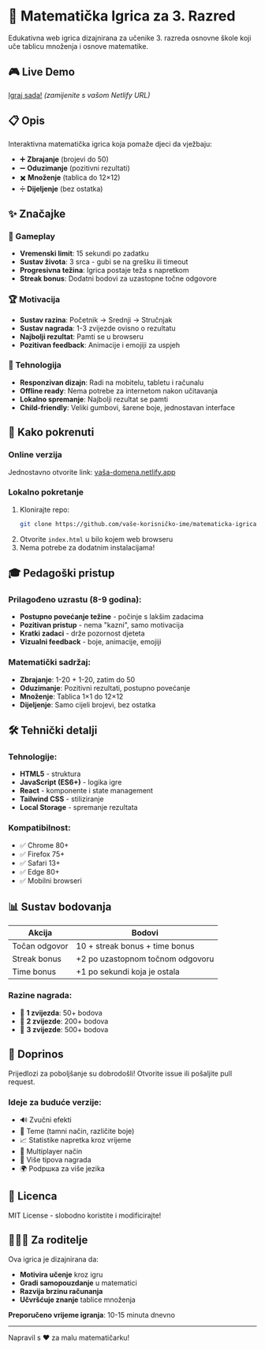 # 🧮 Matematička Igrica za 3. Razred

Edukativna web igrica dizajnirana za učenike 3. razreda osnovne škole koji uče tablicu množenja i osnove matematike.

## 🎮 Live Demo

[Igraj sada!](https://vaša-domena.netlify.app) *(zamijenite s vašom Netlify URL)*

## 📋 Opis

Interaktivna matematička igrica koja pomaže djeci da vježbaju:
- ➕ **Zbrajanje** (brojevi do 50)
- ➖ **Oduzimanje** (pozitivni rezultati)
- ✖️ **Množenje** (tablica do 12×12)
- ➗ **Dijeljenje** (bez ostatka)

## ✨ Značajke

### 🎯 Gameplay
- **Vremenski limit**: 15 sekundi po zadatku
- **Sustav života**: 3 srca - gubi se na grešku ili timeout
- **Progresivna težina**: Igrica postaje teža s napretkom
- **Streak bonus**: Dodatni bodovi za uzastopne točne odgovore

### 🏆 Motivacija
- **Sustav razina**: Početnik → Srednji → Stručnjak
- **Sustav nagrada**: 1-3 zvijezde ovisno o rezultatu
- **Najbolji rezultat**: Pamti se u browseru
- **Pozitivan feedback**: Animacije i emojiji za uspjeh

### 📱 Tehnologija
- **Responzivan dizajn**: Radi na mobitelu, tabletu i računalu
- **Offline ready**: Nema potrebe za internetom nakon učitavanja
- **Lokalno spremanje**: Najbolji rezultat se pamti
- **Child-friendly**: Veliki gumbovi, šarene boje, jednostavan interface

## 🚀 Kako pokrenuti

### Online verzija
Jednostavno otvorite link: [vaša-domena.netlify.app](https://vaša-domena.netlify.app)

### Lokalno pokretanje
1. Klonirajte repo:
   ```bash
   git clone https://github.com/vaše-korisničko-ime/matematicka-igrica.git
   ```
2. Otvorite `index.html` u bilo kojem web browseru
3. Nema potrebe za dodatnim instalacijama!

## 🎓 Pedagoški pristup

### Prilagođeno uzrastu (8-9 godina):
- **Postupno povećanje težine** - počinje s lakšim zadacima
- **Pozitivan pristup** - nema "kazni", samo motivacija
- **Kratki zadaci** - drže pozornost djeteta
- **Vizualni feedback** - boje, animacije, emojiji

### Matematički sadržaj:
- **Zbrajanje**: 1-20 + 1-20, zatim do 50
- **Oduzimanje**: Pozitivni rezultati, postupno povećanje
- **Množenje**: Tablica 1×1 do 12×12
- **Dijeljenje**: Samo cijeli brojevi, bez ostatka

## 🛠️ Tehnički detalji

### Tehnologije:
- **HTML5** - struktura
- **JavaScript (ES6+)** - logika igre
- **React** - komponente i state management
- **Tailwind CSS** - stiliziranje
- **Local Storage** - spremanje rezultata

### Kompatibilnost:
- ✅ Chrome 80+
- ✅ Firefox 75+
- ✅ Safari 13+
- ✅ Edge 80+
- ✅ Mobilni browseri

## 📊 Sustav bodovanja

| Akcija | Bodovi |
|--------|--------|
| Točan odgovor | 10 + streak bonus + time bonus |
| Streak bonus | +2 po uzastopnom točnom odgovoru |
| Time bonus | +1 po sekundi koja je ostala |

### Razine nagrada:
- 🥉 **1 zvijezda**: 50+ bodova
- 🥈 **2 zvijezde**: 200+ bodova  
- 🥇 **3 zvijezde**: 500+ bodova

## 🤝 Doprinos

Prijedlozi za poboljšanje su dobrodošli! Otvorite issue ili pošaljite pull request.

### Ideje za buduće verzije:
- 🔊 Zvučni efekti
- 🎨 Teme (tamni način, različite boje)
- 📈 Statistike napretka kroz vrijeme
- 👥 Multiplayer način
- 🏅 Više tipova nagrada
- 🌍 Podршка za više jezika

## 📄 Licenca

MIT License - slobodno koristite i modificirajte!

## 👨‍👩‍👧 Za roditelje

Ova igrica je dizajnirana da:
- **Motivira učenje** kroz igru
- **Gradi samopouzdanje** u matematici
- **Razvija brzinu računanja** 
- **Učvršćuje znanje** tablice množenja

**Preporučeno vrijeme igranja**: 10-15 minuta dnevno

---

Napravil s ❤️ za malu matematičarku!
